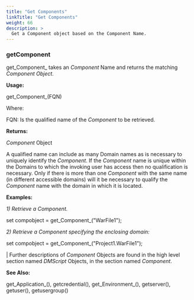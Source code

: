 ```yaml
---
title: "Get Components"
linkTitle: "Get Components"
weight: 66
description: >
  Get a Component object based on the Component Name. 
---
```


### getComponent

get_Component_ takes an _Component_ Name and returns the matching _Component Object_.

**Usage:**

get_Component_(FQN)

Where:

FQN: Is the qualified name of the _Component_ to be retrieved.

**Returns:**

_Component_ Object

A qualified name can include as many Domain names as is necessary to uniquely identify the _Component_. If the _Component_ name is unique within the Domains to which the invoking user has access then no qualification is necessary. Only if there is more than one _Component_ with the same name (in different accessible domains) will it be necessary to qualify the _Component_ name with the domain in which it is located.

**Examples:**

_1) Retrieve a Component._

set compobject = get_Component_("WarFile1");

_2) Retrieve a Component specifying the enclosing domain:_

set compobject = get_Component_("Project1.WarFile1");

 |
Further descriptions of _Component_ Objects are found in the high level section named _DMScript_ Objects, in the section named _Component_.

**See Also:**

get_Application_(), getcredential(), get_Environment_(), getserver(), getuser(), getusergroup()

